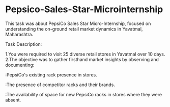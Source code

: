 # Pepsico-Sales-Star-Microinternship
This task was about PepsiCo Sales Star Micro-Internship, focused on understanding the on-ground retail market dynamics in Yavatmal, Maharashtra.

Task Description:

1.You were required to visit 25 diverse retail stores in Yavatmal over 10 days. 
2.The objective was to gather firsthand market insights by observing and documenting:

:PepsiCo's existing rack presence in stores.

:The presence of competitor racks and their brands.

:The availability of space for new PepsiCo racks in stores where they were absent.
